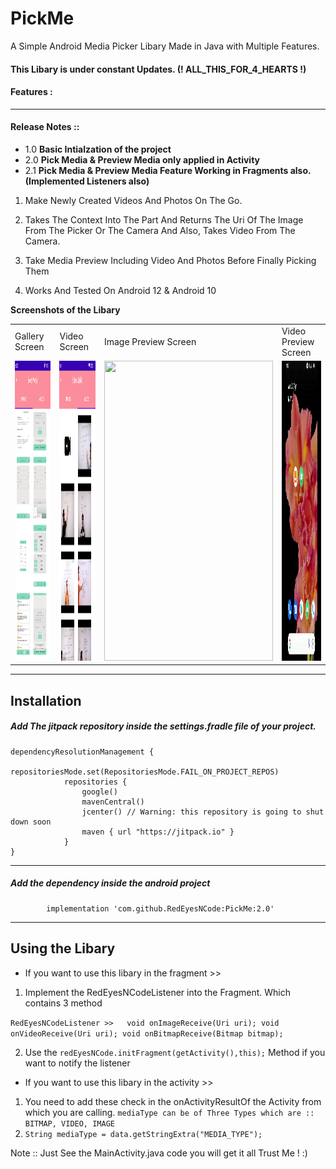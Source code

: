 # PickMe
A Simple Android Media Picker Libary Made in Java with Multiple Features.
#### This Libary is under constant Updates. (! ALL_THIS_FOR_4_HEARTS !)

#### Features :

------------

#### Release Notes ::
- 1.0 **Basic Intialzation of the project**
- 2.0 **Pick Media & Preview Media only applied in Activity**
- 2.1 **Pick Media & Preview Media Feature Working in Fragments also. (Implemented Listeners also)**



1.  Make Newly Created Videos And Photos On The Go.
2.  Takes The Context Into The Part And Returns The Uri Of The Image From The Picker Or The Camera And Also, Takes Video From The Camera.

3. Take Media Preview Including Video And Photos Before Finally Picking Them
4.  Works And Tested On Android 12 & Android 10 

**Screenshots of the Libary**

<table>
  <tr>
    <td>Gallery Screen</td>
     <td>Video Screen</td>
     <td>Image Preview Screen</td>
     <td>Video Preview Screen</td>
   </tr>
  <tr>
    <td><img src="media/gallery_fragment.png" width=270 height=480></td>
    <td><img src="media/video_fragment.png" width=270 height=480></td>
    <td><img src="media/preview_image_gif.gif" width=270 height=480></td>
    <td><img src="media/preview_video_camera.gif" width=270 height=480></td>

  </tr>
 </table>

------------



## Installation

##### Add  The jitpack repository inside the settings.fradle file of your project.



    dependencyResolutionManagement {
                repositoriesMode.set(RepositoriesMode.FAIL_ON_PROJECT_REPOS)
                repositories {
                    google()
                    mavenCentral()
                    jcenter() // Warning: this repository is going to shut down soon
                    maven { url "https://jitpack.io" }
                }
    }

------------


#####  Add the dependency inside the android project 
            implementation 'com.github.RedEyesNCode:PickMe:2.0'

------------
## Using the Libary

- If you want to use this libary in the fragment >> 
1. Implement the RedEyesNCodeListener into the Fragment. Which contains 3 method 

``RedEyesNCodeListener >>  
void onImageReceive(Uri uri);
void onVideoReceive(Uri uri);
void onBitmapReceive(Bitmap bitmap);``

2. Use the ``redEyesNCode.initFragment(getActivity(),this);`` Method if you want to notify the listener

- If you want to use this libary in the activity >>

1. You need to add these check in the onActivityResultOf the Activity from which you are calling.
   ``mediaType can be of Three Types which are :: BITMAP, VIDEO, IMAGE``
2. ``String mediaType = data.getStringExtra("MEDIA_TYPE");``

Note :: Just See the MainActivity.java code you will get it all Trust Me ! :)


